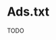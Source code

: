 # Ads.txt

<!--
https://iabbrasil.com.br/artigo-o-que-e-ads-txt-e-porque-implementa-lo-e-de-seu-interesse/
-->

TODO
